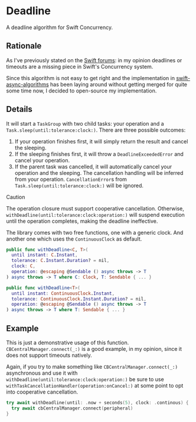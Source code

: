 # Deadline
A deadline algorithm for Swift Concurrency.

## Rationale
As I've previously stated on the [Swift forums](https://forums.swift.org/t/my-experience-with-concurrency/73197): in my opinion deadlines or timeouts are a missing piece in Swift's Concurrency system. 

Since this algorithm is not easy to get right and the implementation in [swift-async-algorithms](https://github.com/apple/swift-async-algorithms/pull/215) has been laying around without getting merged for quite some time now, I decided to open-source my implementation.

## Details
It will start a `TaskGroup` with two child tasks: your operation and a `Task.sleep(until:tolerance:clock:)`. There are three possible outcomes:
1. If your operation finishes first, it will simply return the result and cancel the sleeping.
2. If the sleeping finishes first, it will throw a `DeadlineExceededError` and cancel your operation.
3. If the parent task was cancelled, it will automatically cancel your operation and the sleeping. The cancellation handling will be inferred from your operation. `CancellationError`s from `Task.sleep(until:tolerance:clock:)` will be ignored.

> [!CAUTION]
> The operation closure must support cooperative cancellation.
> Otherwise, `withDeadline(until:tolerance:clock:operation:)` will suspend execution until the operation completes, making the deadline ineffective.

The library comes with two free functions, one with a generic clock. And another one which uses the `ContinuousClock` as default.
```swift
public func withDeadline<C, T>(
  until instant: C.Instant,
  tolerance: C.Instant.Duration? = nil,
  clock: C,
  operation: @escaping @Sendable () async throws -> T
) async throws -> T where C: Clock, T: Sendable { ... }

public func withDeadline<T>(
  until instant: ContinuousClock.Instant,
  tolerance: ContinuousClock.Instant.Duration? = nil,
  operation: @escaping @Sendable () async throws -> T
) async throws -> T where T: Sendable { ... }
```

## Example
This is just a demonstrative usage of this function. `CBCentralManager.connect(_:)` is a good example, in my opinion, since it does not support timeouts natively.

Again, if you try to make something like `CBCentralManager.connect(_:)` asynchronous and use it with `withDeadline(until:tolerance:clock:operation:)` be sure to use `withTaskCancellationHandler(operation:onCancel:)` at some point to opt into cooperative cancellation.
```swift
try await withDeadline(until: .now + seconds(5), clock: .continous) {
  try await cbCentralManager.connect(peripheral)
}
```
